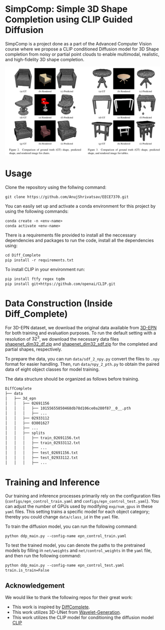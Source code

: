 # SimpComp: Simple 3D Shape Completion using CLIP Guided Diffusion 

SimpComp is a project done as a part of the Advanced Computer Vision course where we propose a CLIP conditioned Diffusion model for 3D Shape completion from noisy or partial point clouds to enable multimodal, realistic, and high-fidelity 3D shape completion.

![teaser](Diff_Complete/images/SimpComp.png)

# Usage
Clone the repository using the follwing command:
```angular2html
git clone https://github.com/AnujShrivatsav/EECE7370.git
```

You can easily set up and activate a conda environment for this project by using the following commands:
```angular2html
conda create -n <env-name>
conda activate <env-name>
```
There is a requirements file provided to install all the neccessary dependencies and packages to run the code, install all the dependencies using:
```angular2html
cd Diff_Complete
pip install -r requirements.txt
```
To install CLIP in your environment run:
```angular2html
pip install ftfy regex tqdm
pip install git+https://github.com/openai/CLIP.git
```

<!-- conda env create -f environment.yml
conda activate diffcom -->

# Data Construction (Inside Diff_Complete)
For 3D-EPN dataset, we download the original data available from [3D-EPN](https://graphics.stanford.edu/projects/cnncomplete/data.html) for both training and evaluation purposes.
To run the default setting with a resolution of $32^3$, we download the necessary data files [shapenet_dim32_df.zip](http://kaldir.vc.in.tum.de/adai/CNNComplete/shapenet_dim32_df.zip) and [shapenet_dim32_sdf.zip](http://kaldir.vc.in.tum.de/adai/CNNComplete/shapenet_dim32_sdf.zip) for the completed and partial shapes, respectively. 

To prepare the data, you can run ```data/sdf_2_npy.py``` convert the files to ```.npy``` format for easier handling. Then, run ```data/npy_2_pth.py``` to obtain the paired data of eight object classes for model training.

The data structure should be organized as follows before training.

```
DiffComplete
├── data
│   ├── 3d_epn
│   │   ├── 02691156
│   │   │   ├── 10155655850468db78d106ce0a280f87__0__.pth
│   │   │   ├── ...  
│   │   ├── 02933112
│   │   ├── 03001627
│   │   ├── ...
│   │   ├── splits
│   │   │   ├── train_02691156.txt
│   │   │   ├── train_02933112.txt
│   │   │   ├── ...  
│   │   │   ├── test_02691156.txt
│   │   │   ├── test_02933112.txt
│   │   │   ├── ...  
```

# Training and Inference
Our training and inference processes primarily rely on the configuration files (```configs/epn_control_train.yaml``` and ```configs/epn_control_test.yaml```). You can adjust the number of GPUs used by modifying ```exp/num_gpus``` in these ```yaml``` files. This setting trains a specific model for each object category; thereby you could change ```data/class_id``` in the ```yaml``` file.

To train the diffusion model, you can run the following command:
```angular2html
python ddp_main.py --config-name epn_control_train.yaml
```

To test the trained model, you can denote the paths to the pretrained models by filling in ```net/weights``` and ```net/control_weights``` in the ```yaml``` file, and then run the following command:
```angular2html
python ddp_main.py --config-name epn_control_test.yaml train.is_train=False
```

## Acknowledgement

We would like to thank the following repos for their great work:

- This work is inspired by [DiffComplete](https://github.com/dvlab-research/DiffComplete).
- This work utilizes 3D-UNet from [Wavelet-Generation](https://github.com/edward1997104/Wavelet-Generation).
- This work utilizes the CLIP model for conditioning the diffusion model [CLIP](https://github.com/openai/CLIP)